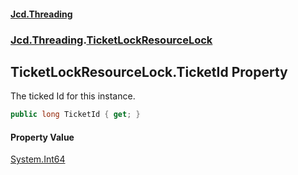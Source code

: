 #### [Jcd.Threading](index.md 'index')
### [Jcd.Threading](Jcd.Threading.md 'Jcd.Threading').[TicketLockResourceLock](TicketLockResourceLock.md 'Jcd.Threading.TicketLockResourceLock')

## TicketLockResourceLock.TicketId Property

The ticked Id for this instance.

```csharp
public long TicketId { get; }
```

#### Property Value
[System.Int64](https://docs.microsoft.com/en-us/dotnet/api/System.Int64 'System.Int64')